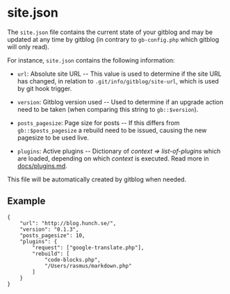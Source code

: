 # site.json

The `site.json` file contains the current state of your gitblog and may be updated at any time by gitblog (in contrary to `gb-config.php` which gitblog will only read).

For instance, `site.json` contains the following information:

- `url`: Absolute site URL -- This value is used to determine if the site URL has 
	changed, in relation to `.git/info/gitblog/site-url`, which is used by git hook trigger.

- `version`: Gitblog version used -- Used to determine if an upgrade action need to be taken (when comparing this string to `gb::$version`).

- `posts_pagesize`: Page size for posts -- If this differs from `gb::$posts_pagesize` a rebuild need to be issued, causing the new pagesize to be used live.

- `plugins`: Active plugins -- Dictionary of *context => list-of-plugins* which are loaded, depending on which *context* is executed. Read more in [docs/plugins.md](../docs/plugins.md).

This file will be automatically created by gitblog when needed.

## Example

	{
		"url": "http://blog.hunch.se/",
		"version": "0.1.3",
		"posts_pagesize": 10,
		"plugins": {
			"request": ["google-translate.php"],
			"rebuild": [
				"code-blocks.php",
				"/Users/rasmus/markdown.php"
			]
		}
	}
